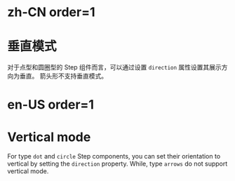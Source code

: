 # zh-CN order=1

# 垂直模式

对于点型和圆圈型的 Step 组件而言，可以通过设置 `direction` 属性设置其展示方向为垂直。
箭头形不支持垂直模式。

# en-US order=1

# Vertical mode

For type `dot` and `circle` Step components, you can set their orientation to vertical by setting the `direction` property.
While, type `arrows` do not support vertical mode.
